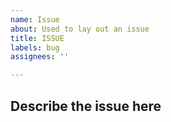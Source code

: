```yaml
---
name: Issue
about: Used to lay out an issue
title: ISSUE
labels: bug
assignees: ''

---
```


## Describe the issue here
